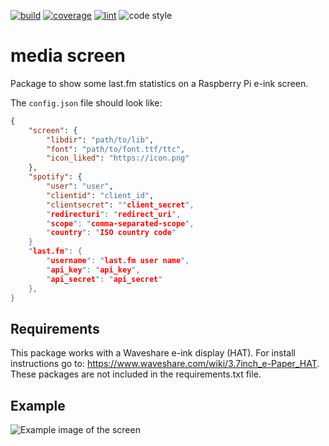 [![build](https://github.com/mgcth/media_screen/actions/workflows/github-actions-build.yml/badge.svg?branch=master)](https://github.com/mgcth/media_screen/actions/workflows/github-actions-build.yml)
[![coverage](https://img.shields.io/endpoint?url=https://gist.githubusercontent.com/mgcth/a732c5d7edae26bdcc6aafdc74560037/raw/media-screen-badge.json)](https://github.com/mgcth/media_screen/actions/workflows/github-actions-build.yml)
[![lint](https://github.com/mgcth/media_screen/actions/workflows/github-actions-lint.yml/badge.svg?branch=master)](https://github.com/mgcth/media_screen/actions/workflows/github-actions-lint.yml)
![code style](https://img.shields.io/badge/code%20style-black-black)

# media screen

Package to show some last.fm statistics on a Raspberry Pi e-ink screen.

The `config.json` file should look like:
```json
{
    "screen": {
        "libdir": "path/to/lib",
        "font": "path/to/font.ttf/ttc",
        "icon_liked": "https://icon.png"
    },
    "spotify": {
        "user": "user",
        "clientid": "client_id",
        "clientsecret": ""client_secret",
        "redirecturi": "redirect_uri",
        "scope": "comma-separated-scope",
        "country": "ISO country code"
    }
    "last.fm": {
        "username": "last.fm user name",
        "api_key": "api_key",
        "api_secret": "api_secret"
    },
}
```

## Requirements

This package works with a Waveshare e-ink display (HAT). For install instructions go to: https://www.waveshare.com/wiki/3.7inch_e-Paper_HAT. These packages are not included in the requirements.txt file.

## Example

![Example image of the screen](https://mladen.gibanica.net/posts/media_screen/20220130_111004.jpg)
